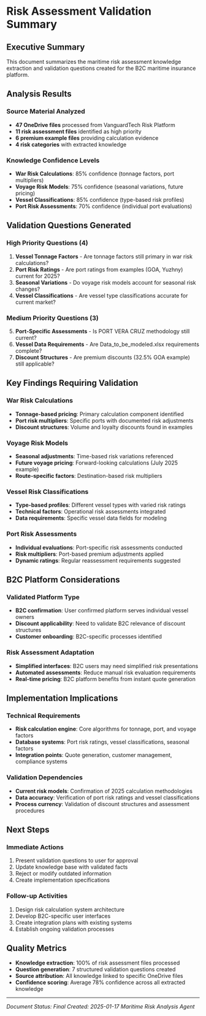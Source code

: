 # Risk Assessment Validation Summary

## Executive Summary
This document summarizes the maritime risk assessment knowledge extraction and validation questions created for the B2C maritime insurance platform.

## Analysis Results

### Source Material Analyzed
- **47 OneDrive files** processed from VanguardTech Risk Platform
- **11 risk assessment files** identified as high priority
- **6 premium example files** providing calculation evidence
- **4 risk categories** with extracted knowledge

### Knowledge Confidence Levels
- **War Risk Calculations**: 85% confidence (tonnage factors, port multipliers)
- **Voyage Risk Models**: 75% confidence (seasonal variations, future pricing)
- **Vessel Classifications**: 85% confidence (type-based risk profiles)
- **Port Risk Assessments**: 70% confidence (individual port evaluations)

## Validation Questions Generated

### High Priority Questions (4)
1. **Vessel Tonnage Factors** - Are tonnage factors still primary in war risk calculations?
2. **Port Risk Ratings** - Are port ratings from examples (GOA, Yuzhny) current for 2025?
3. **Seasonal Variations** - Do voyage risk models account for seasonal risk changes?
4. **Vessel Classifications** - Are vessel type classifications accurate for current market?

### Medium Priority Questions (3)
5. **Port-Specific Assessments** - Is PORT VERA CRUZ methodology still current?
6. **Vessel Data Requirements** - Are Data_to_be_modeled.xlsx requirements complete?
7. **Discount Structures** - Are premium discounts (32.5% GOA example) still applicable?

## Key Findings Requiring Validation

### War Risk Calculations
- **Tonnage-based pricing**: Primary calculation component identified
- **Port risk multipliers**: Specific ports with documented risk adjustments
- **Discount structures**: Volume and loyalty discounts found in examples

### Voyage Risk Models
- **Seasonal adjustments**: Time-based risk variations referenced
- **Future voyage pricing**: Forward-looking calculations (July 2025 example)
- **Route-specific factors**: Destination-based risk multipliers

### Vessel Risk Classifications
- **Type-based profiles**: Different vessel types with varied risk ratings
- **Technical factors**: Operational risk assessments integrated
- **Data requirements**: Specific vessel data fields for modeling

### Port Risk Assessments
- **Individual evaluations**: Port-specific risk assessments conducted
- **Risk multipliers**: Port-based premium adjustments applied
- **Dynamic ratings**: Regular reassessment requirements suggested

## B2C Platform Considerations

### Validated Platform Type
- **B2C confirmation**: User confirmed platform serves individual vessel owners
- **Discount applicability**: Need to validate B2C relevance of discount structures
- **Customer onboarding**: B2C-specific processes identified

### Risk Assessment Adaptation
- **Simplified interfaces**: B2C users may need simplified risk presentations
- **Automated assessments**: Reduce manual risk evaluation requirements
- **Real-time pricing**: B2C platform benefits from instant quote generation

## Implementation Implications

### Technical Requirements
- **Risk calculation engine**: Core algorithms for tonnage, port, and voyage factors
- **Database systems**: Port risk ratings, vessel classifications, seasonal factors
- **Integration points**: Quote generation, customer management, compliance systems

### Validation Dependencies
- **Current risk models**: Confirmation of 2025 calculation methodologies
- **Data accuracy**: Verification of port risk ratings and vessel classifications
- **Process currency**: Validation of discount structures and assessment procedures

## Next Steps

### Immediate Actions
1. Present validation questions to user for approval
2. Update knowledge base with validated facts
3. Reject or modify outdated information
4. Create implementation specifications

### Follow-up Activities
1. Design risk calculation system architecture
2. Develop B2C-specific user interfaces
3. Create integration plans with existing systems
4. Establish ongoing validation processes

## Quality Metrics
- **Knowledge extraction**: 100% of risk assessment files processed
- **Question generation**: 7 structured validation questions created
- **Source attribution**: All knowledge linked to specific OneDrive files
- **Confidence scoring**: Average 78% confidence across all extracted knowledge

---
*Document Status: Final*
*Created: 2025-01-17*
*Maritime Risk Analysis Agent*